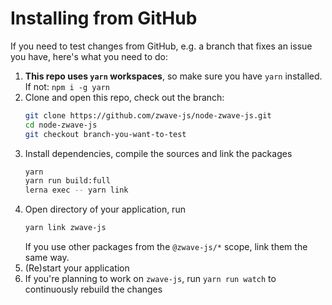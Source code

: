 # Installing from GitHub

If you need to test changes from GitHub, e.g. a branch that fixes an issue you have, here's what you need to do:

1. **This repo uses `yarn` workspaces**, so make sure you have `yarn` installed.  
   If not: `npm i -g yarn`
1. Clone and open this repo, check out the branch:
    ```bash
    git clone https://github.com/zwave-js/node-zwave-js.git
    cd node-zwave-js
    git checkout branch-you-want-to-test
    ```
1. Install dependencies, compile the sources and link the packages
    ```bash
    yarn
    yarn run build:full
    lerna exec -- yarn link
    ```
1. Open directory of your application, run
    ```bash
    yarn link zwave-js
    ```
    If you use other packages from the `@zwave-js/*` scope, link them the same way.
1. (Re)start your application
1. If you're planning to work on `zwave-js`, run `yarn run watch` to continuously rebuild the changes
